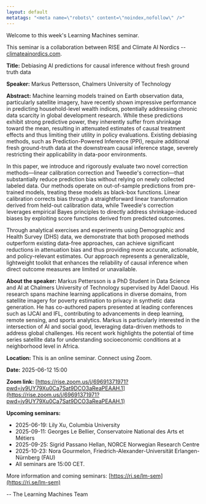 ```yaml
---
layout: default
metatags: "<meta name=\"robots\" content=\"noindex,nofollow\" />"
---
```

 
Welcome to this week's Learning Machines seminar.

This seminar is a collaboration between RISE and Climate AI Nordics -- [climateainordics.com](https://climateainordics.com/).

**Title:** Debiasing AI predictions for causal inference without fresh ground truth data

**Speaker:** Markus Pettersson, Chalmers University of Technology

**Abstract:** Machine learning models trained on Earth observation data, particularly satellite imagery, have recently shown impressive performance in predicting household-level wealth indices, potentially addressing chronic data scarcity in global development research. While these predictions exhibit strong predictive power, they inherently suffer from shrinkage toward the mean, resulting in attenuated estimates of causal treatment effects and thus limiting their utility in policy evaluations. Existing debiasing methods, such as Prediction-Powered Inference (PPI), require additional fresh ground-truth data at the downstream causal inference stage, severely restricting their applicability in data-poor environments.

In this paper, we introduce and rigorously evaluate two novel correction methods—linear calibration correction and Tweedie&#x27;s correction—that substantially reduce prediction bias without relying on newly collected labeled data. Our methods operate on out-of-sample predictions from pre-trained models, treating these models as black-box functions. Linear calibration corrects bias through a straightforward linear transformation derived from held-out calibration data, while Tweedie&#x27;s correction leverages empirical Bayes principles to directly address shrinkage-induced biases by exploiting score functions derived from predicted outcomes.

Through analytical exercises and experiments using Demographic and Health Survey (DHS) data, we demonstrate that both proposed methods outperform existing data-free approaches, can achieve significant reductions in attenuation bias and thus providing more accurate, actionable, and policy-relevant estimates. Our approach represents a generalizable, lightweight toolkit that enhances the reliability of causal inference when direct outcome measures are limited or unavailable.

**About the speaker:** Markus Pettersson is a PhD Student in Data Science and AI at Chalmers University of Technology supervised by Adel Daoud. His research spans machine learning applications in diverse domains, from satellite imagery for poverty estimation to privacy in synthetic data generation. He has co-authored papers presented at leading conferences such as IJCAI and IFL, contributing to advancements in deep learning, remote sensing, and sports analytics. Markus is particularly interested in the intersection of AI and social good, leveraging data-driven methods to address global challenges. His recent work highlights the potential of time series satellite data for understanding socioeconomic conditions at a neighborhood level in Africa.

**Location:** This is an online seminar. Connect using Zoom.

**Date:** 2025-06-12 15:00

**Zoom link:** [https://rise.zoom.us/j/69691371971?pwd=jy9UY79Xu0Ca7Sat9DCO3aReaPEAAH.1](https://rise.zoom.us/j/69691371971?pwd=jy9UY79Xu0Ca7Sat9DCO3aReaPEAAH.1)

**Upcoming seminars:**

* 2025-06-19: Lily Xu, Columbia University
* 2025-09-11: Georges Le Bellier, Conservatoire National des Arts et Métiers
* 2025-09-25: Sigrid Passano Hellan, NORCE Norwegian Research Centre
* 2025-10-23: Nora Gourmelon, Friedrich-Alexander-Universität Erlangen-Nürnberg (FAU)
* All seminars are 15:00 CET.

More information and coming seminars: [https://ri.se/lm-sem](https://ri.se/lm-sem)

-- The Learning Machines Team

